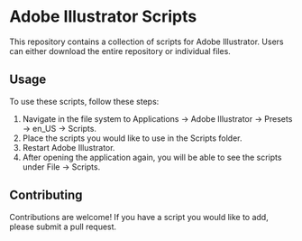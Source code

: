 # Adobe Illustrator Scripts

This repository contains a collection of scripts for Adobe Illustrator. Users can either download the entire repository or individual files.

## Usage

To use these scripts, follow these steps:

1. Navigate in the file system to Applications -> Adobe Illustrator -> Presets -> en_US -> Scripts.
2. Place the scripts you would like to use in the Scripts folder.
3. Restart Adobe Illustrator.
4. After opening the application again, you will be able to see the scripts under File -> Scripts.

## Contributing

Contributions are welcome! If you have a script you would like to add, please submit a pull request.
